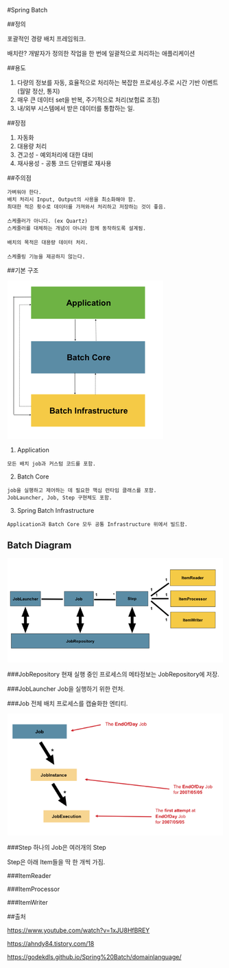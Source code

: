 #Spring Batch

##정의

포괄적인 경량 배치 프레임워크.

배치란? 개발자가 정의한 작업을 한 번에 일괄적으로 처리하는 애플리케이션

##용도

1. 다량의 정보를 자동, 효율적으로 처리하는 복잡한 프로세싱.주로 시간 기반 이벤트 (월말 정산, 통지)
2. 매우 큰 데이터 set을 반복, 주기적으로 처리(보험료 조정)
3. 내/외부 시스템에서 받은 데이터를 통합하는 일.

##장점

1. 자동화
2. 대용량 처리
3. 견고성 - 예외처리에 대한 대비
4. 재사용성 - 공통 코드 단위별로 재사용

##주의점 

    가벼워야 한다.
    배치 처리시 Input, Output의 사용을 최소화해야 함.
    최대한 적은 횟수로 데이터를 가져와서 처리하고 저장하는 것이 좋음.

    스케쥴러가 아니다. (ex Quartz)
    스케줄러를 대체하는 개념이 아니라 함께 동작하도록 설계됨.

    배치의 목적은 대용량 데이터 처리. 

    스케쥴링 기능을 제공하지 않는다. 
    

##기본 구조

![springbatcharchi](../../images/Spring/springbatcharchi.png)

1. Application
~~~
모든 배치 job과 커스텀 코드를 포함.
~~~
2. Batch Core
~~~
job을 실행하고 제어하는 데 필요한 핵심 런타임 클래스를 포함. 
JobLauncher, Job, Step 구현체도 포함.  
~~~
3. Spring Batch Infrastructure
~~~
Application과 Batch Core 모두 공통 Infrastructure 위에서 빌드함.
~~~

## Batch Diagram
![batchdia](../../images/Spring/batchdia.png)

###JobRepository
현재 실행 중인 프로세스의 메타정보는 JobRepository에 저장.           

###JobLauncher
Job을 실행하기 위한 런처.

###Job
전체 배치 프로세스를 캡슐화한 엔티티.

![batchjob](../../images/Spring/batchjob.png)



###Step
하나의 Job은 여러개의 Step

Step은 아래 Item들을 딱 한 개씩 가짐.

###ItemReader

###ItemProcessor

###ItemWriter

##출처

https://www.youtube.com/watch?v=1xJU8HfBREY

https://ahndy84.tistory.com/18

https://godekdls.github.io/Spring%20Batch/domainlanguage/